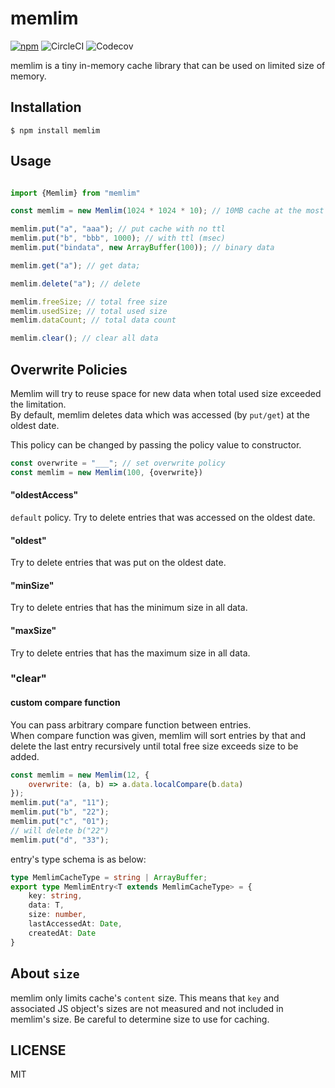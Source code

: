 # memlim
[![npm](https://img.shields.io/npm/v/memlim.svg?style=flat-square)](https://www.npmjs.com/package/memlim)
![CircleCI](https://img.shields.io/circleci/project/github/keroxp/memlim.svg?style=flat-square)
![Codecov](https://img.shields.io/codecov/c/github/keroxp/memlim.svg?style=flat-square)

memlim is a tiny in-memory cache library that can be used on limited size of memory.  

## Installation

```
$ npm install memlim
```

## Usage

```js

import {Memlim} from "memlim"

const memlim = new Memlim(1024 * 1024 * 10); // 10MB cache at the most

memlim.put("a", "aaa"); // put cache with no ttl
memlim.put("b", "bbb", 1000); // with ttl (msec)
memlim.put("bindata", new ArrayBuffer(100)); // binary data

memlim.get("a"); // get data;

memlim.delete("a"); // delete

memlim.freeSize; // total free size
memlim.usedSize; // total used size 
memlim.dataCount; // total data count

memlim.clear(); // clear all data
```

## Overwrite Policies

Memlim will try to reuse space for new data when total used size exceeded the limitation.  
By default, memlim deletes data which was accessed (by `put/get`) at the oldest date.  

This policy can be changed by passing the policy value to constructor.

```js
const overwrite = "___"; // set overwrite policy
const memlim = new Memlim(100, {overwrite})
```

#### "oldestAccess"

`default` policy. Try to delete entries that was accessed on the oldest date.

#### "oldest"

Try to delete entries that was put on the oldest date. 

#### "minSize"

Try to delete entries that has the minimum size in all data.

#### "maxSize"

Try to delete entries that has the maximum size in all data.

### "clear"

#### custom compare function

You can pass arbitrary compare function between entries.  
When compare function was given, memlim will sort entries by that and delete the last entry recursively until total free size exceeds size to be added.

```js
const memlim = new Memlim(12, {
    overwrite: (a, b) => a.data.localCompare(b.data)
});
memlim.put("a", "11");
memlim.put("b", "22");
memlim.put("c", "01");
// will delete b("22")
memlim.put("d", "33");

```
entry's type schema is as below:
```typescript
type MemlimCacheType = string | ArrayBuffer;
export type MemlimEntry<T extends MemlimCacheType> = {
    key: string,
    data: T,
    size: number,
    lastAccessedAt: Date,
    createdAt: Date
}
```

## About `size`

memlim only limits cache's `content` size.  This means that `key` and associated JS object's sizes are not measured and not included in memlim's size. Be careful to determine size to use for caching.   

## LICENSE

MIT
